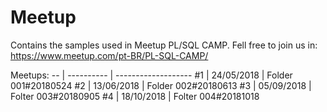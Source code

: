 # Meetup
Contains the samples used in Meetup PL/SQL CAMP.
Fell free to join us in: https://www.meetup.com/pt-BR/PL-SQL-CAMP/

Meetups:
-- | ---------- | -------------------
#1 | 24/05/2018 | Folder 001#20180524
#2 | 13/06/2018 | Folder 002#20180613
#3 | 05/09/2018 | Folter 003#20180905
#4 | 18/10/2018 | Folter 004#20181018